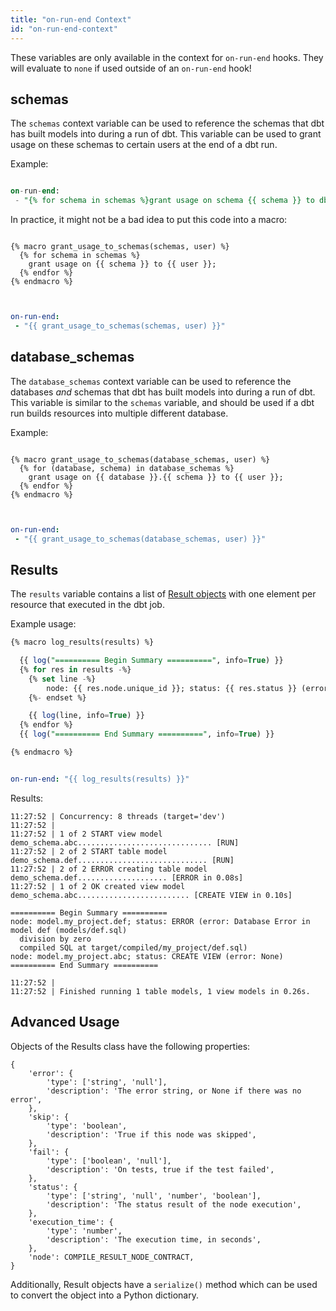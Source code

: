 ```yaml
---
title: "on-run-end Context"
id: "on-run-end-context"
---
```



<Callout type="warning" title="Caution">

These variables are only available in the context for `on-run-end` hooks. They will evaluate to `none` if used outside of an `on-run-end` hook!

</Callout>

## schemas
The `schemas` context variable can be used to reference the schemas that dbt has built models into during a run of dbt. This variable can be used to grant usage on these schemas to certain users at the end of a dbt run.

Example:

<File name='dbt_project.yml'>

```sql

on-run-end:
 - "{% for schema in schemas %}grant usage on schema {{ schema }} to db_reader;{% endfor %}"


```

</File>

In practice, it might not be a bad idea to put this code into a macro:

<File name='macros/grants.sql'>

```jinja2

{% macro grant_usage_to_schemas(schemas, user) %}
  {% for schema in schemas %}
    grant usage on {{ schema }} to {{ user }};
  {% endfor %}
{% endmacro %}


```

</File>



<File name='dbt_project.yml'>

```yaml

on-run-end:
 - "{{ grant_usage_to_schemas(schemas, user) }}"


```

</File>

## database_schemas

The `database_schemas` context variable can be used to reference the databases _and_ schemas that dbt has built models into during a run of dbt. This variable is similar to the `schemas` variable, and should be used if a dbt run builds resources into multiple different database.

Example:

<File name='macros/grants.sql'>

```jinja2

{% macro grant_usage_to_schemas(database_schemas, user) %}
  {% for (database, schema) in database_schemas %}
    grant usage on {{ database }}.{{ schema }} to {{ user }};
  {% endfor %}
{% endmacro %}


```

</File>



<File name='dbt_project.yml'>

```yaml

on-run-end:
 - "{{ grant_usage_to_schemas(database_schemas, user) }}"


```

</File>



## Results
The `results` variable contains a list of [Result objects](class-reference#result-objects) with one element per resource that executed in the dbt job.

Example usage:

<File name='macros/log_results.sql'>

```sql
{% macro log_results(results) %}

  {{ log("========== Begin Summary ==========", info=True) }}
  {% for res in results -%}
    {% set line -%}
        node: {{ res.node.unique_id }}; status: {{ res.status }} (error: {{ res.error }})
    {%- endset %}

    {{ log(line, info=True) }}
  {% endfor %}
  {{ log("========== End Summary ==========", info=True) }}

{% endmacro %}
```

</File>



<File name='dbt_project.yml'>

```yaml

on-run-end: "{{ log_results(results) }}"
```

</File>

Results:
```
11:27:52 | Concurrency: 8 threads (target='dev')
11:27:52 |
11:27:52 | 1 of 2 START view model demo_schema.abc.............................. [RUN]
11:27:52 | 2 of 2 START table model demo_schema.def............................. [RUN]
11:27:52 | 2 of 2 ERROR creating table model demo_schema.def.................... [ERROR in 0.08s]
11:27:52 | 1 of 2 OK created view model demo_schema.abc......................... [CREATE VIEW in 0.10s]

========== Begin Summary ==========
node: model.my_project.def; status: ERROR (error: Database Error in model def (models/def.sql)
  division by zero
  compiled SQL at target/compiled/my_project/def.sql)
node: model.my_project.abc; status: CREATE VIEW (error: None)
========== End Summary ==========

11:27:52 |
11:27:52 | Finished running 1 table models, 1 view models in 0.26s.
```

## Advanced Usage

Objects of the Results class have the following properties:
```
{
    'error': {
        'type': ['string', 'null'],
        'description': 'The error string, or None if there was no error',
    },
    'skip': {
        'type': 'boolean',
        'description': 'True if this node was skipped',
    },
    'fail': {
        'type': ['boolean', 'null'],
        'description': 'On tests, true if the test failed',
    },
    'status': {
        'type': ['string', 'null', 'number', 'boolean'],
        'description': 'The status result of the node execution',
    },
    'execution_time': {
        'type': 'number',
        'description': 'The execution time, in seconds',
    },
    'node': COMPILE_RESULT_NODE_CONTRACT,
}
```

Additionally, Result objects have a `serialize()` method which can be used to convert the object into a Python dictionary.
